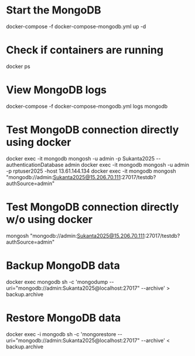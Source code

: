 # Start the MongoDB
docker-compose -f docker-compose-mongodb.yml up -d

# Check if containers are running
docker ps

# View MongoDB logs
docker-compose -f docker-compose-mongodb.yml logs mongodb

# Test MongoDB connection directly using docker
docker exec -it mongodb mongosh -u admin -p Sukanta2025 --authenticationDatabase admin
docker exec -it mongodb mongosh -u admin -p rptuser2025 -host 13.61.144.134
docker exec -it mongodb mongosh "mongodb://admin:Sukanta2025@15.206.70.111:27017/testdb?authSource=admin"

# Test MongoDB connection directly w/o using docker
mongosh "mongodb://admin:Sukanta2025@15.206.70.111:27017/testdb?authSource=admin"

# Backup MongoDB data
docker exec mongodb sh -c 'mongodump --uri="mongodb://admin:Sukanta2025@localhost:27017" --archive' > backup.archive

# Restore MongoDB data
docker exec -i mongodb sh -c 'mongorestore --uri="mongodb://admin:Sukanta2025@localhost:27017" --archive' < backup.archive
